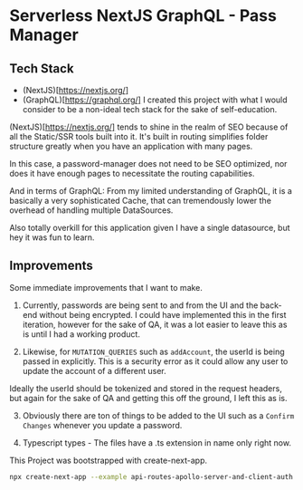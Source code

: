 # Serverless NextJS GraphQL - Pass Manager

## Tech Stack

- (NextJS)[https://nextjs.org/]
- (GraphQL)[https://graphql.org/]
  I created this project with what I would consider to be a non-ideal tech stack for the sake of self-education.

(NextJS)[https://nextjs.org/] tends to shine in the realm of SEO because of all the Static/SSR tools built into it. It's built in routing simplifies folder structure greatly when you have an application with many pages.

In this case, a password-manager does not need to be SEO optimized, nor does it have enough pages to necessitate the routing capabilities.

And in terms of GraphQL:
From my limited understanding of GraphQL, it is a basically a very sophisticated Cache, that can tremendously lower the overhead of handling multiple DataSources.

Also totally overkill for this application given I have a single datasource, but hey it was fun to learn.

## Improvements

Some immediate improvements that I want to make.

1. Currently, passwords are being sent to and from the UI and the back-end without being encrypted. I could have implemented this in the first iteration, however for the sake of QA, it was a lot easier to leave this as is until I had a working product.

2. Likewise, for `MUTATION_QUERIES` such as `addAccount`, the userId is being passed in explicitly. This is a security error as it could allow any user to update the account of a different user.

Ideally the userId should be tokenized and stored in the request headers, but again for the sake of QA and getting this off the ground, I left this as is.

3. Obviously there are ton of things to be added to the UI such as a `Confirm Changes` whenever you update a password.

4. Typescript types - The files have a .ts extension in name only right now.

This Project was bootstrapped with create-next-app.

```bash
npx create-next-app --example api-routes-apollo-server-and-client-auth api-routes-apollo-server-and-client-auth-app
```
